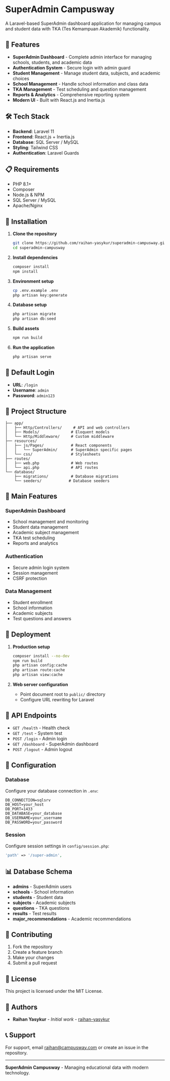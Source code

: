 # SuperAdmin Campusway

A Laravel-based SuperAdmin dashboard application for managing campus and student data with TKA (Tes Kemampuan Akademik) functionality.

## 🚀 Features

- **SuperAdmin Dashboard** - Complete admin interface for managing schools, students, and academic data
- **Authentication System** - Secure login with admin guard
- **Student Management** - Manage student data, subjects, and academic choices
- **School Management** - Handle school information and class data
- **TKA Management** - Test scheduling and question management
- **Reports & Analytics** - Comprehensive reporting system
- **Modern UI** - Built with React.js and Inertia.js

## 🛠️ Tech Stack

- **Backend**: Laravel 11
- **Frontend**: React.js + Inertia.js
- **Database**: SQL Server / MySQL
- **Styling**: Tailwind CSS
- **Authentication**: Laravel Guards

## 📋 Requirements

- PHP 8.1+
- Composer
- Node.js & NPM
- SQL Server / MySQL
- Apache/Nginx

## 🔧 Installation

1. **Clone the repository**
   ```bash
   git clone https://github.com/raihan-yasykur/superadmin-campusway.git
   cd superadmin-campusway
   ```

2. **Install dependencies**
   ```bash
   composer install
   npm install
   ```

3. **Environment setup**
   ```bash
   cp .env.example .env
   php artisan key:generate
   ```

4. **Database setup**
   ```bash
   php artisan migrate
   php artisan db:seed
   ```

5. **Build assets**
   ```bash
   npm run build
   ```

6. **Run the application**
   ```bash
   php artisan serve
   ```

## 🔐 Default Login

- **URL**: `/login`
- **Username**: `admin`
- **Password**: `admin123`

## 📁 Project Structure

```
├── app/
│   ├── Http/Controllers/     # API and web controllers
│   ├── Models/              # Eloquent models
│   └── Http/Middleware/     # Custom middleware
├── resources/
│   ├── js/Pages/            # React components
│   │   └── SuperAdmin/      # SuperAdmin specific pages
│   └── css/                 # Stylesheets
├── routes/
│   ├── web.php              # Web routes
│   └── api.php              # API routes
└── database/
    ├── migrations/          # Database migrations
    └── seeders/            # Database seeders
```

## 🎯 Main Features

### SuperAdmin Dashboard
- School management and monitoring
- Student data management
- Academic subject management
- TKA test scheduling
- Reports and analytics

### Authentication
- Secure admin login system
- Session management
- CSRF protection

### Data Management
- Student enrollment
- School information
- Academic subjects
- Test questions and answers

## 🚀 Deployment

1. **Production setup**
   ```bash
   composer install --no-dev
   npm run build
   php artisan config:cache
   php artisan route:cache
   php artisan view:cache
   ```

2. **Web server configuration**
   - Point document root to `public/` directory
   - Configure URL rewriting for Laravel

## 📝 API Endpoints

- `GET /health` - Health check
- `GET /test` - System test
- `POST /login` - Admin login
- `GET /dashboard` - SuperAdmin dashboard
- `POST /logout` - Admin logout

## 🔧 Configuration

### Database
Configure your database connection in `.env`:
```env
DB_CONNECTION=sqlsrv
DB_HOST=your_host
DB_PORT=1433
DB_DATABASE=your_database
DB_USERNAME=your_username
DB_PASSWORD=your_password
```

### Session
Configure session settings in `config/session.php`:
```php
'path' => '/super-admin',
```

## 📊 Database Schema

- **admins** - SuperAdmin users
- **schools** - School information
- **students** - Student data
- **subjects** - Academic subjects
- **questions** - TKA questions
- **results** - Test results
- **major_recommendations** - Academic recommendations

## 🤝 Contributing

1. Fork the repository
2. Create a feature branch
3. Make your changes
4. Submit a pull request

## 📄 License

This project is licensed under the MIT License.

## 👥 Authors

- **Raihan Yasykur** - *Initial work* - [raihan-yasykur](https://github.com/raihan-yasykur)

## 📞 Support

For support, email raihan@campusway.com or create an issue in the repository.

---

**SuperAdmin Campusway** - Managing educational data with modern technology.